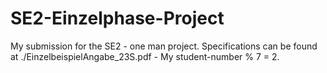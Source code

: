 # SE2-Einzelphase-Project
My submission for the SE2 - one man project.
Specifications can be found at ./EinzelbeispielAngabe_23S.pdf - My student-number % 7 = 2.